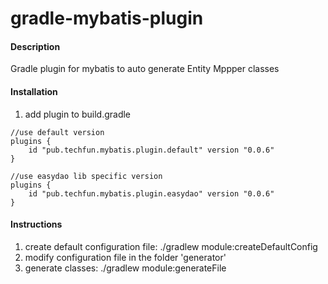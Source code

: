 # gradle-mybatis-plugin

#### Description
Gradle plugin for mybatis to auto generate Entity Mppper classes

#### Installation

1. add plugin to build.gradle
```
//use default version
plugins {
    id "pub.techfun.mybatis.plugin.default" version "0.0.6"
}
```
```
//use easydao lib specific version
plugins {
    id "pub.techfun.mybatis.plugin.easydao" version "0.0.6"
}
```

#### Instructions

1. create default configuration file:  ./gradlew module:createDefaultConfig
2. modify configuration file in the folder 'generator'
3. generate classes: ./gradlew module:generateFile